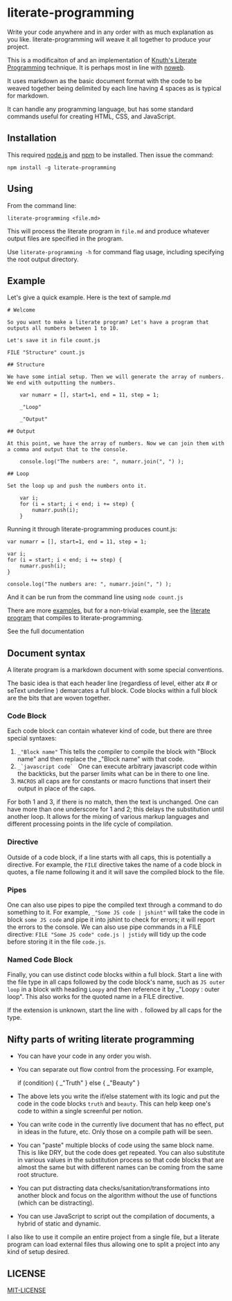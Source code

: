 literate-programming
====================

Write your code anywhere and in any order with as much explanation as you like. literate-programming will weave it all together to produce your project.

This is a modificaiton of and an implementation of [Knuth's Literate Programming](http://www-cs-faculty.stanford.edu/~uno/lp.html) technique. It is perhaps most in line with [noweb](http://tex.loria.fr/litte/ieee.pdf). 

It uses markdown as the basic document format with the code to be weaved together being delimited by each line having 4 spaces as is typical for markdown. 

It can handle any programming language, but has some standard commands useful for creating HTML, CSS, and JavaScript. 

## Installation

This required [node.js](http://nodejs.org) and [npm](https://npmjs.org/) to be installed. Then issue the command:

    npm install -g literate-programming

## Using

From the command line:

    literate-programming <file.md>

This will process the literate program in `file.md` and produce whatever output files are specified in the program. 

Use `literate-programming -h`  for command flag usage, including specifying the root output directory.  

## Example

Let's give a quick example. Here is the text of sample.md

    # Welcome

    So you want to make a literate program? Let's have a program that outputs all numbers between 1 to 10.

    Let's save it in file count.js

    FILE "Structure" count.js

    ## Structure 

    We have some intial setup. Then we will generate the array of numbers. We end with outputting the numbers. 

        var numarr = [], start=1, end = 11, step = 1;

        _"Loop"

        _"Output"

    ## Output 

    At this point, we have the array of numbers. Now we can join them with a comma and output that to the console.

        console.log("The numbers are: ", numarr.join(", ") );

    ## Loop

    Set the loop up and push the numbers onto it. 

        var i;
        for (i = start; i < end; i += step) {
            numarr.push(i);
        }

Running it through literate-programming produces count.js: 

    var numarr = [], start=1, end = 11, step = 1;

    var i;
    for (i = start; i < end; i += step) {
        numarr.push(i);
    }

    console.log("The numbers are: ", numarr.join(", ") );

And it can be run from the command line using `node count.js`

There are more [examples](https://github.com/jostylr/literate-programming/tree/master/examples), but for a non-trivial example, see the [literate program](https://github.com/jostylr/literate-programming/blob/master/lp.md) that compiles to literate-programming.

See the full documentation

## Document syntax

A literate program is a markdown document with some special conventions. 

The basic idea is that each header line (regardless of level, either atx # or seText underline ) demarcates a full block. Code blocks within a full block are the bits that are woven together. 

### Code Block

Each code block can contain whatever kind of code, but there are three special syntaxes: 

1. `_"Block name"` This tells the compiler to compile the block with "Block name" and then replace the _"Block name" with that code.
2. ``_`javascript code` ``  One can execute arbitrary javascript code within the backticks, but the parser limits what can be in there to one line. 
3. `MACROS` all caps are for constants or macro functions that insert their output in place of the caps. 

For both 1 and 3, if there is no match, then the text is unchanged. One can have more than one underscore for 1 and 2; this delays the substitution until another loop. It allows for the mixing of various markup languages and different processing points in the life cycle of compilation.

### Directive

Outside of a code block, if a line starts with all caps, this is potentially a directive. For example, the `FILE` directive takes the name of a code block in quotes, a file name following it and it will save the compiled block to the file. 

### Pipes

One can also use pipes to pipe the compiled text through a command to do something to it. For example, `_"Some JS code | jshint"`  will take the code in block `some JS code` and pipe it into jshint to check for errors; it will report the errors to the console. We can also use pipe commands in a FILE directive:  `FILE "Some JS code" code.js | jstidy` will tidy up the code before storing it in the file `code.js`.

### Named Code Block

Finally, you can use distinct code blocks within a full block. Start a line with the file type in all caps followed by the code block's name, such as  `JS outer loop` in a block with heading `Loopy` and then reference it by _"Loopy : outer loop". This also works for the quoted name in a FILE directive. 

If the extension is unknown, start the line with `.` followed by all caps for the type. 


## Nifty parts of writing literate programming

* You can have your code in any order you wish. 
* You can separate out flow control from the processing. For example,

    if (condition) {
        _"Truth"
    } else {
        _"Beauty"
    }

* The above lets you write the if/else statement with its logic and put the code in the code blocks `truth` and `beauty`. This can help keep one's code to within a single screenful per notion. 
* You can write code in the currently live document that has no effect, put in ideas in the future, etc. Only those on a compile path will be seen. 
* You can "paste" multiple blocks of code using the same block name. This is like DRY, but the code does get repeated. You can also substitute in various values  in the substitution process so that code blocks that are almost the same but with different names can be coming from the same root structure. 
* You can put distracting data checks/sanitation/transformations into another block and focus on the algorithm without the use of functions (which can be distracting). 
* You can use JavaScript to script out the compilation of documents, a hybrid of static and dynamic. 

I also like to use it compile an entire project from a single file, but a literate program can load external files thus allowing one to split a project into any kind of setup desired. 

## LICENSE

[MIT-LICENSE](https://github.com/jostylr/literate-programming/blob/master/LICENSE)